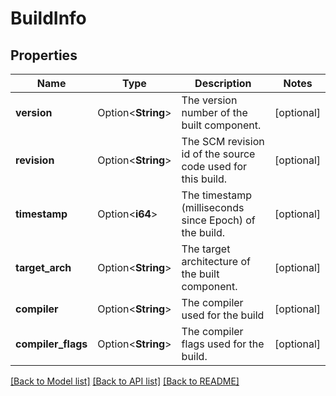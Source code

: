 # BuildInfo

## Properties

Name | Type | Description | Notes
------------ | ------------- | ------------- | -------------
**version** | Option<**String**> | The version number of the built component. | [optional]
**revision** | Option<**String**> | The SCM revision id of the source code used for this build. | [optional]
**timestamp** | Option<**i64**> | The timestamp (milliseconds since Epoch) of the build. | [optional]
**target_arch** | Option<**String**> | The target architecture of the built component. | [optional]
**compiler** | Option<**String**> | The compiler used for the build | [optional]
**compiler_flags** | Option<**String**> | The compiler flags used for the build. | [optional]

[[Back to Model list]](../README.md#documentation-for-models) [[Back to API list]](../README.md#documentation-for-api-endpoints) [[Back to README]](../README.md)


